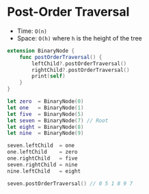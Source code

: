 # Post-Order Traversal
* Time: ```O(n)```
* Space: ```O(h)``` where ```h``` is the height of the tree

```swift
extension BinaryNode {
    func postOrderTraversal() {
        leftChild?.postOrderTraversal()
        rightChild?.postOrderTraversal()
        print(self)
    }
}

let zero  = BinaryNode(0)
let one   = BinaryNode(1)
let five  = BinaryNode(5)
let seven = BinaryNode(7) // Root
let eight = BinaryNode(8)
let nine  = BinaryNode(9)

seven.leftChild  = one
one.leftChild    = zero
one.rightChild   = five
seven.rightChild = nine
nine.leftChild   = eight

seven.postOrderTraversal() // 0 5 1 8 9 7
```
